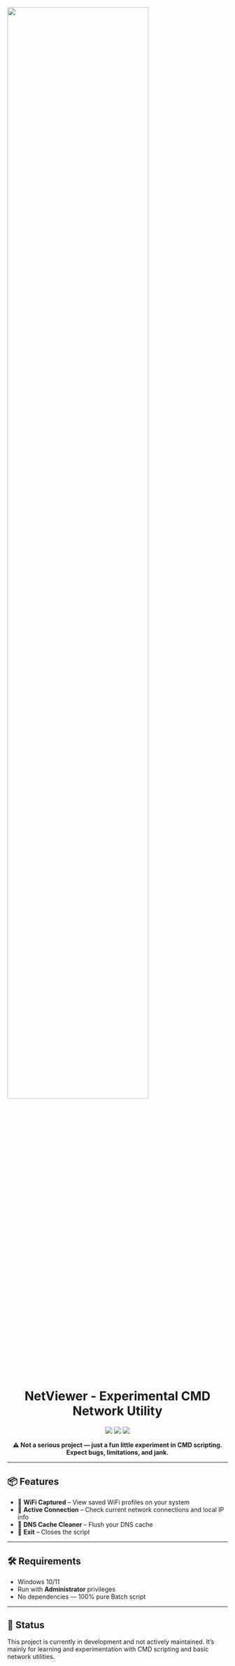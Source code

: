<img align="center" src="https://i.ibb.co/G3k5887D/image.png" width="80%">

<h1 align="center">NetViewer - Experimental CMD Network Utility</h1>

<p align="center">
  <img src="https://img.shields.io/badge/status-in%20progress-blue">
  <img src="https://img.shields.io/badge/made%20with-batch-blue">
  <img src="https://img.shields.io/badge/platform-Windows-black">
</p>

<p align="center"><strong>⚠️ Not a serious project — just a fun little experiment in CMD scripting. Expect bugs, limitations, and jank.</strong></p>

---

## 📦 Features

- 📶 **WiFi Captured** – View saved WiFi profiles on your system
- 🔌 **Active Connection** – Check current network connections and local IP info
- 🧹 **DNS Cache Cleaner** – Flush your DNS cache
- 🚪 **Exit** – Closes the script

---

## 🛠 Requirements

- Windows 10/11
- Run with **Administrator** privileges
- No dependencies — 100% pure Batch script

---

## 🚧 Status

This project is currently in development and not actively maintained. It’s mainly for learning and experimentation with CMD scripting and basic network utilities.

